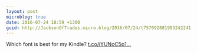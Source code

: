 ```yaml
---
layout: post
microblog: true
date: 2016-07-24 18:59 +1300
guid: http://JacksonOfTrades.micro.blog/2016/07/24/t757092881983242241.html
---
```

Which font is best for my Kindle? [t.co/iYUNoC5p1...](https://t.co/iYUNoC5p1y)
